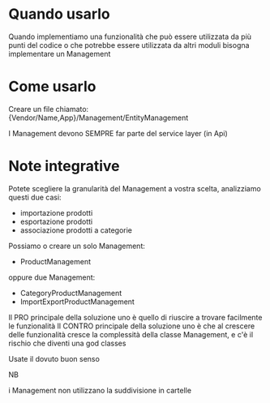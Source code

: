 # Quando usarlo

Quando implementiamo una funzionalità che può essere utilizzata da più punti del codice o che potrebbe essere utilizzata da altri moduli bisogna implementare un Management

# Come usarlo

Creare un file chiamato: {Vendor/Name,App}/Management/EntityManagement

I Management devono SEMPRE far parte del service layer (in Api)

# Note integrative

Potete scegliere la granularità del Management a vostra scelta, analizziamo questi due casi:

- importazione prodotti
- esportazione prodotti
- associazione prodotti a categorie

Possiamo o creare un solo Management:

- ProductManagement

oppure due Management:

- CategoryProductManagement
- ImportExportProductManagement

Il PRO principale della soluzione uno è quello di riuscire a trovare facilmente le funzionalità
Il CONTRO principale della soluzione uno è che al crescere delle funzionalità cresce la complessità della classe Management, e c'è il rischio che diventi una god classes

Usate il dovuto buon senso

NB

i Management non utilizzano la suddivisione in cartelle